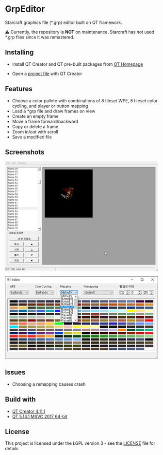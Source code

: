 # GrpEditor

Starcraft graphics file (\*.grp) editor built on QT framework.

:warning: Currently, the repository is **NOT** on maintenance. Starcraft has not used \*.grp files since it was remastered. 

## Installing

* Install QT Creator and QT pre-built packages from [QT Homepage](https://www.qt.io/)

* Open a [project file](source/GrpEditor.pro) with QT Creator

## Features

* Choose a color pallete with combinations of 8 tileset WPE, 8 tileset color cycling, and player or button mapping
* Load a \*grp file and draw frames on view
* Create an empty frame
* Move a frame forward/backward
* Copy or delete a frame
* Zoom in/out with scroll
* Save a modified file

## Screenshots

![MainWindow](images/main.gif)


![Pallete](images/pallete.PNG)

## Issues

* Choosing a remapping causes crash


## Build with

* [QT Creator 4.11.1](https://www.qt.io/)
* [QT 5.14.1 MSVC 2017 64-bit](https://www.qt.io/)

## License

This project is licensed under the LGPL version 3 - see the [LICENSE](LICENSE) file for details
